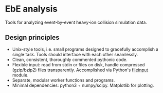 # EbE analysis

Tools for analyzing event-by-event heavy-ion collision simulation data.


## Design principles

  * Unix-style tools, i.e. small programs designed to gracefully accomplish a single task.  Tools should interface with each other seamlessly.
  * Clean, consistent, thoroughly commented pythonic code.
  * Flexible input:  read from stdin or files on disk, handle compressed (gzip/bzip2) files transparently.  Accomplished via Python's
    [fileinput](http://docs.python.org/3/library/fileinput.html) module.
  * Separate, modular worker functions and programs.
  * Minimal dependencies:  python3 + numpy/scipy.  Matplotlib for plotting.
